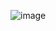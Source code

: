 ![image](https://user-images.githubusercontent.com/11422365/154406846-c2078ebd-bf5a-4d66-aff0-3692dad77228.png)
